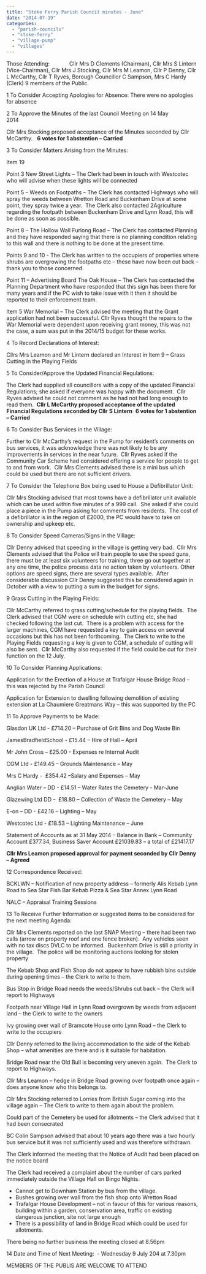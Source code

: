 ```yaml
---
title: "Stoke Ferry Parish Council minutes - June"
date: "2014-07-19"
categories: 
  - "parish-councils"
  - "stoke-ferry"
  - "village-pump"
  - "villages"
---
```


Those Attending:             Cllr Mrs D Clements (Chairman), Cllr Mrs S Lintern (Vice-Chairman), Cllr Mrs J Stocking, Cllr Mrs M Leamon, Cllr P Denny, Cllr L McCarthy, Cllr T Ryves, Borough Councillor C Sampson, Mrs C Hardy (Clerk) 9 members of the Public.

1 To Consider Accepting Apologies for Absence: There were no apologies for absence

2 To Approve the Minutes of the last Council Meeting on 14 May 2014                                                               

Cllr Mrs Stocking proposed acceptance of the Minutes seconded by Cllr McCarthy.   **6 votes for 1 abstention – Carried**

3 To Consider Matters Arising from the Minutes:

Item 19

Point 3 New Street Lights – The Clerk had been in touch with Westcotec who will advise when these lights will be connected

Point 5 – Weeds on Footpaths – The Clerk has contacted Highways who will spray the weeds between Wretton Road and Buckenham Drive at some point, they spray twice a year.  The Clerk also contacted 2Agriculture regarding the footpath between Buckenham Drive and Lynn Road, this will be done as soon as possible.

Point 8 – The Hollow Wall Furlong Road – The Clerk has contacted Planning and they have responded saying that there is no planning condition relating to this wall and there is nothing to be done at the present time.

Points 9 and 10 - The Clerk has written to the occupiers of properties where shrubs are overgrowing the footpaths etc – these have now been cut back – thank you to those concerned.

Point 11 – Advertising Board The Oak House – The Clerk has contacted the Planning Department who have responded that this sign has been there for many years and if the PC wish to take issue with it then it should be reported to their enforcement team.

Item 5 War Memorial – The Clerk advised the meeting that the Grant application had not been successful. Cllr Ryves thought the repairs to the War Memorial were dependent upon receiving grant money, this was not the case, a sum was put in the 2014/15 budget for these works.

4 To Record Declarations of Interest:

Cllrs Mrs Leamon and Mr Lintern declared an Interest in Item 9 – Grass Cutting in the Playing Fields

5 To Consider/Approve the Updated Financial Regulations:

The Clerk had supplied all councillors with a copy of the updated Financial Regulations; she asked if everyone was happy with the document.  Cllr Ryves advised he could not comment as he had not had long enough to read them.  **Cllr L McCarthy proposed acceptance of the updated Financial Regulations seconded by Cllr** **S Lintern**  **6 votes for 1 abstention – Carried**

6 To Consider Bus Services in the Village:

Further to Cllr McCarthy’s request in the Pump for resident’s comments on bus services, it was acknowledge there was not likely to be any improvements in services in the near future.  Cllr Ryves asked if the Community Car Scheme had considered offering a service for people to get to and from work.  Cllr Mrs Clements advised there is a mini bus which could be used but there are not sufficient drivers.

7 To Consider the Telephone Box being used to House a Defibrillator Unit:

Cllr Mrs Stocking advised that most towns have a defibrillator unit available which can be used within five minutes of a 999 call.  She asked if she could place a piece in the Pump asking for comments from residents.  The cost of a defibrillator is in the region of £2000, the PC would have to take on ownership and upkeep etc.

8 To Consider Speed Cameras/Signs in the Village:

Cllr Denny advised that speeding in the village is getting very bad.  Cllr Mrs Clements advised that the Police will train people to use the speed guns, there must be at least six volunteers for training, three go out together at any one time, the police process data no action taken by volunteers. Other options are speed signs, there are several types available.  After considerable discussion Cllr Denny suggested this be considered again in October with a view to putting a sum in the budget for signs.

9 Grass Cutting in the Playing Fields:

Cllr McCarthy referred to grass cutting/schedule for the playing fields.  The Clerk advised that CGM were on schedule with cutting etc, she had checked following the last cut.  There is a problem with access for the larger machines, CGM have requested a key to gain access on several occasions but this has not been forthcoming.  The Clerk to write to the Playing Fields requesting a key is given to CGM, a schedule of cutting will also be sent.  Cllr McCarthy also requested if the field could be cut for their function on the 12 July.

10 To Consider Planning Applications:

Application for the Erection of a House at Trafalgar House Bridge Road – this was rejected by the Parish Council

Application for Extension to dwelling following demolition of existing extension at La Chaumiere Greatmans Way – this was supported by the PC

11 To Approve Payments to be Made:

Glasdon UK Ltd - £714.20 – Purchase of Grit Bins and Dog Waste Bin

JamesBradfieldSchool - £15.44 – Hire of Hall – April

Mr John Cross – £25.00 - Expenses re Internal Audit

CGM Ltd - £149.45 – Grounds Maintenance – May

Mrs C Hardy -  £354.42 –Salary and Expenses – May

Anglian Water – DD - £14.51 – Water Rates the Cemetery - Mar-June

Glazewing Ltd DD -  £18.80 – Collection of Waste the Cemetery – May

E-on – DD - £42.16 – Lighting – May

Westcotec Ltd - £18.53 – Lighting Maintenance – June

Statement of Accounts as at 31 May 2014 – Balance in Bank – Community Account £377.34, Business Saver Account £21039.83 – a total of £21417.17

**Cllr Mrs Leamon proposed approval for payment seconded by Cllr Denny – Agreed**

12 Correspondence Received:

BCKLWN – Notification of new property address – formerly Alis Kebab Lynn Road to Sea Star Fish Bar Kebab Pizza & Sea Star Annex Lynn Road

NALC – Appraisal Training Sessions

13 To Receive Further Information or suggested items to be considered for the next meeting Agenda:

Cllr Mrs Clements reported on the last SNAP Meeting – there had been two calls (arrow on property roof and one fence broken).  Any vehicles seen with no tax discs DVLC to be informed.  Buckenham Drive is still a priority in the village.  The police will be monitoring auctions looking for stolen property

The Kebab Shop and Fish Shop do not appear to have rubbish bins outside during opening times – the Clerk to write to them.

Bus Stop in Bridge Road needs the weeds/Shrubs cut back – the Clerk will report to Highways

Footpath near Village Hall in Lynn Road overgrown by weeds from adjacent land – the Clerk to write to the owners

Ivy growing over wall of Bramcote House onto Lynn Road – the Clerk to write to the occupiers

Cllr Denny referred to the living accommodation to the side of the Kebab Shop – what amenities are there and is it suitable for habitation.

Bridge Road near the Old Bull is becoming very uneven again.  The Clerk to report to Highways.

Cllr Mrs Leamon – hedge in Bridge Road growing over footpath once again – does anyone know who this belongs to.

Cllr Mrs Stocking referred to Lorries from British Sugar coming into the village again – The Clerk to write to them again about the problem.

Could part of the Cemetery be used for allotments – the Clerk advised that it had been consecrated

BC Colin Sampson advised that about 10 years ago there was a two hourly bus service but it was not sufficiently used and was therefore withdrawn.

The Clerk informed the meeting that the Notice of Audit had been placed on the notice board

The Clerk had received a complaint about the number of cars parked immediately outside the Village Hall on Bingo Nights.

- Cannot get to Downham Station by bus from the village.
- Bushes growing over wall from the fish shop onto Wretton Road
- Trafalgar House Development – not in favour of this for various reasons, building within a garden, conservation area, traffic on existing dangerous junction, site not large enough
- There is a possibility of land in Bridge Road which could be used for allotments.

There being no further business the meeting closed at 8.56pm

14 Date and Time of Next Meeting:  - Wednesday 9 July 204 at 7.30pm

MEMBERS OF THE PUBLIS ARE WELCOME TO ATTEND
